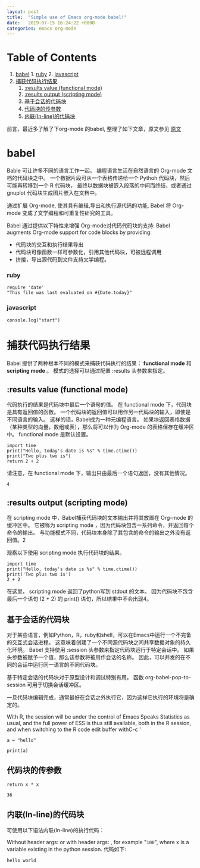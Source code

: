 ```yaml
---
layout: post
title:  "Simple use of Emacs org-mode babel!"
date:   2019-07-15 16:24:22 +0800
categories: emacs org-mode
---
```


# Table of Contents

1.  [babel](#org3091edc)
        1.  [ruby](#orgc2df58e)
        2.  [javascript](#org391d42b)
2.  [捕获代码执行结果](#org9951923)
    1.  [:results value (functional mode)](#org4a8bd9c)
    2.  [:results output (scripting mode)](#orgb561cf9)
    3.  [基于会话的代码块](#orgd08cc00)
    4.  [代码块的传参数](#org42db4de)
    5.  [内联(In-line)的代码块](#org4aa3f6c)

前言，最近多了解了下org-mode 的babel, 整理了如下文章，原文参见
[原文](https://brantou.github.io/2017/04/01/babel-intro/)


<a id="org3091edc"></a>

# babel

Bable 可让许多不同的语言工作一起。 编程语言生活在自然语言的 Org-mode 文档的代码块之中。 一个数据片段可从一个表格传递给一个 Pythoh 代码块，然后可能再转移到一个 R 代码块， 最终以数据块被嵌入段落的中间而终结，或者通过 gnuplot 代码块生成图片嵌入在文档中。

通过扩展 Org-mode, 使其具有编辑,导出和执行源代码的功能, Babel 将 Org-mode 变成了文学编程和可重复性研究的工具。

Babel 通过提供以下特性来增强 Org-mode对代码代码块的支持: Babel augments Org-mode support for code blocks by providing:

-   代码块的交互和执行结果导出
-   代码块可像函数一样可参数化，引用其他代码块，可被远程调用
-   拼接，导出源代码到文件支持文学编程。


<a id="orgc2df58e"></a>

### ruby

    require 'date'
    "This file was last evaluated on #{Date.today}"


<a id="org391d42b"></a>

### javascript

    console.log("start")


<a id="org9951923"></a>

# 捕获代码执行结果

Babel 提供了两种根本不同的模式来捕获代码执行的结果： **functional mode** 和 **scripting mode** 。 模式的选择可以通过配置 :results 头参数来指定。


<a id="org4a8bd9c"></a>

## :results value (functional mode)

代码执行的结果是代码块中最后一个语句的值。 在 functional mode 下，代码块是具有返回值的函数。 
一个代码块的返回值可以用作另一代码块的输入，即使是不同语言的输入。 这样的话，Babel成为一种元编程语言。 
如果块返回表格数据（某种类型的向量，数组或表），那么将可以作为 Org-mode 的表格保存在缓冲区中。 
functional mode 是默认设置。

    import time
    print("Hello, today's date is %s" % time.ctime())
    print("Two plus two is")
    return 2 + 2

请注意，在 functional mode 下，输出只由最后一个语句返回，没有其他情况。

    4


<a id="orgb561cf9"></a>

## :results output (scripting mode)

在 scripting mode 中，Babel捕获代码块的文本输出并将其放置在 Org-mode 的缓冲区中。 
它被称为 scripting mode ，因为代码块包含一系列命令，并返回每个命令的输出。 
与功能模式不同，代码块本身除了其包含的命令的输出之外没有返回值。2

观察以下使用 scripting mode 执行代码块的结果。

    import time
    print("Hello, today's date is %s" % time.ctime())
    print('Two plus two is')
    2 + 2

在这里， scripting mode 返回了python写到 stdout 的文本。 
因为代码块不包含最后一个语句 (2 + 2) 的 print() 语句，所以结果中不会出现4。


<a id="orgd08cc00"></a>

## 基于会话的代码块

对于某些语言，例如Python，R，ruby和shell，可以在Emacs中运行一个不完备的交互式会话进程。 
这意味着创建了一个不同源代码块之间共享数据对象的持久化环境。 Babel 支持使用 :session 头参数来指定代码块运行于特定会话中。 
如果头参数被赋予一个值，那么该参数将被用作会话的名称。 因此，可以并发的在不同的会话中运行同一语言的不同代码块。

基于特定会话的代码块对于原型设计和调试特别有用。 函数 org-babel-pop-to-session 可用于切换会话缓冲区。

一旦代码块编辑完成，通常最好在会话之外执行它，因为这样它执行的环境将是确定的。

With R, the session will be under the control of Emacs Speaks Statistics as usual, 
and the full power of ESS is thus still available, both in the R session, and when switching to the R code edit buffer with ​C-c '​

    a = "hello"

    print(a)


<a id="org42db4de"></a>

## 代码块的传参数

    return x * x

    36


<a id="org4aa3f6c"></a>

## 内联(In-line)的代码块

可使用以下语法内联(In-line)的执行代码：

Without header args: or with header args: ,
for example "`100`", where x is a variable existing in the
python session.
代码如下:

`hello world`


